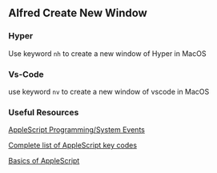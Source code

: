 ## Alfred Create New Window

### Hyper
Use keyword `nh` to create a new window of Hyper in MacOS

### Vs-Code
use keyword `nv` to create a new window of vscode in MacOS

### Useful Resources
[AppleScript Programming/System Events](https://en.wikibooks.org/wiki/AppleScript_Programming/System_Events)

[Complete list of AppleScript key codes](https://eastmanreference.com/complete-list-of-applescript-key-codes)

[Basics of AppleScript](http://downloads.techbarrack.com/books/programming/AppleScript/website/index.html)
